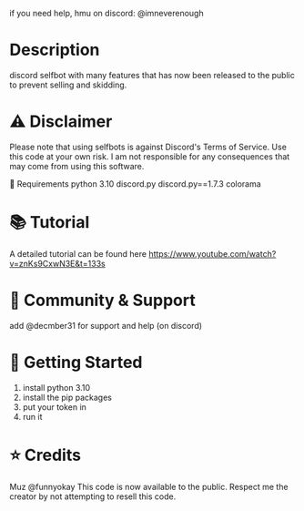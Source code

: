 if you need help, hmu on discord: @imneverenough

# Description
discord selfbot with many features that has now been released to the public to prevent selling and skidding.

# ⚠️ Disclaimer
Please note that using selfbots is against Discord's Terms of Service. Use this code at your own risk. I am  not responsible for any consequences that may come from using this software.

🔧 Requirements
python 3.10
discord.py
discord.py==1.7.3
colorama

# 📚 Tutorial
A detailed tutorial can be found here https://www.youtube.com/watch?v=znKs9CxwN3E&t=133s

# 🤝 Community & Support
add @decmber31 for support and help (on discord)

# 🚀 Getting Started
1. install python 3.10
2. install the pip packages
3. put your token in
4. run it


# ⭐ Credits
Muz @funnyokay
This code is now available to the public. Respect me the creator by not attempting to resell this code.
